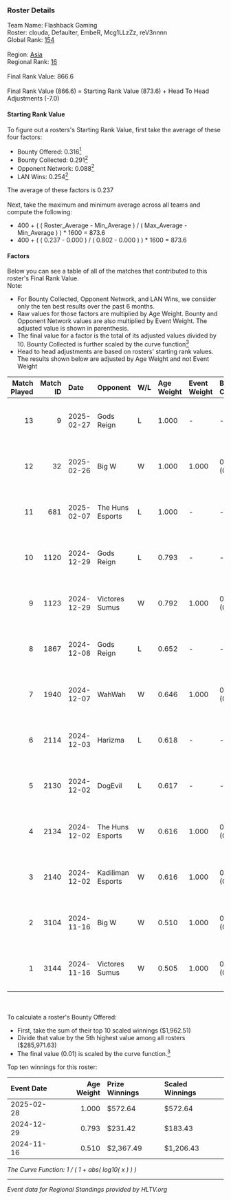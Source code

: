 ### Roster Details<br />
Team Name: Flashback Gaming<br />
Roster: clouda, Defaulter, EmbeR, Mcg1LLzZz, reV3nnnn<br />
Global Rank: [154](../../standings_global_2025_02_28.md)<br />
<br />
Region: [Asia]( ../../standings_asia_2025_02_28.md)<br />
Regional Rank: [16]( ../../standings_asia_2025_02_28.md)<br />
<br />
Final Rank Value:  866.6<br />
<br />
Final Rank Value (866.6) = Starting Rank Value (873.6) + Head To Head Adjustments (-7.0)<br />

#### Starting Rank Value<br />
To figure out a rosters's Starting Rank Value, first take the average of these four factors:<br />
- Bounty Offered: 0.316[<sup>1</sup>](#table2)
- Bounty Collected: 0.291[<sup>2</sup>](#table1)
- Opponent Network: 0.088[<sup>2</sup>](#table1)
- LAN Wins: 0.254[<sup>2</sup>](#table1)

The average of these factors is 0.237<br />
<br />
Next, take the maximum and minimum average across all teams and compute the following:<br />
- 400 + ( ( Roster_Average - Min_Average ) / ( Max_Average - Min_Average ) ) * 1600 = 873.6
- 400 + ( ( 0.237 - 0.000 ) / ( 0.802 - 0.000 ) ) * 1600 = 873.6


#### Factors<br />
Below you can see a table of all of the matches that contributed to this roster's Final Rank Value.<br />
Note:<br />

- For Bounty Collected, Opponent Network, and LAN Wins, we consider only the ten best results over the past 6 months.
- Raw values for those factors are multiplied by Age Weight. Bounty and Opponent Network values are also multiplied by Event Weight. The adjusted value is shown in parenthesis.
- The final value for a factor is the total of its adjusted values divided by 10. Bounty Collected is further scaled by the curve function[<sup>3</sup>](#curveFunction)
- Head to head adjustments are based on rosters' starting rank values. The results shown below are adjusted by Age Weight and not Event Weight
<span id="table1"></span><br />


| Match Played | Match ID | Date       | Opponent          | W/L | Age Weight | Event Weight | Bounty Collected | Opponent Network | LAN Wins  | H2H Adj. | Roster                                             |
| -: | -: | :- | :- | :- | :- | :- | :- | :- | :- | -: | :- |
|           13 |        9 | 2025-02-27 | Gods Reign        | L   | 1.000      | -            | -                | -                | -         |   -13.18 | clouda, Defaulter, EmbeR, Mcg1LLzZz, reV3nnnn      |
|           12 |       32 | 2025-02-26 | Big W             | W   | 1.000      | 1.000        | 0.006 (0.006)    | 0.078 (0.078)    | 1 (1.000) |     9.98 | clouda, Defaulter, EmbeR, Mcg1LLzZz, reV3nnnn      |
|           11 |      681 | 2025-02-07 | The Huns Esports  | L   | 1.000      | -            | -                | -                | -         |    -5.83 | clouda, Defaulter, EmbeR, Mcg1LLzZz, reV3nnnn      |
|           10 |     1120 | 2024-12-29 | Gods Reign        | L   | 0.793      | -            | -                | -                | -         |    -9.68 | clouda, DiceDealer, EmbeR, PokemoN, reV3nnnn       |
|            9 |     1123 | 2024-12-29 | Victores Sumus    | W   | 0.792      | 1.000        | 0.007 (0.006)    | 0.169 (0.134)    | 0 (0.000) |     6.59 | clouda, DiceDealer, EmbeR, PokemoN, reV3nnnn       |
|            8 |     1867 | 2024-12-08 | Gods Reign        | L   | 0.652      | -            | -                | -                | -         |    -8.61 | clouda, DiceDealer, EmbeR, Mcg1LLzZz, reV3nnnn     |
|            7 |     1940 | 2024-12-07 | WahWah            | W   | 0.646      | 1.000        | 0.000 (0.000)    | 0.000 (0.000)    | 0 (0.000) |     1.25 | clouda, DiceDealer, EmbeR, Mcg1LLzZz, reV3nnnn     |
|            6 |     2114 | 2024-12-03 | Harizma           | L   | 0.618      | -            | -                | -                | -         |    -8.18 | clouda, Defaulter, EmbeR, Mcg1LLzZz, reV3nnnn      |
|            5 |     2130 | 2024-12-02 | DogEvil           | L   | 0.617      | -            | -                | -                | -         |    -6.54 | clouda, Defaulter, EmbeR, Mcg1LLzZz, reV3nnnn      |
|            4 |     2134 | 2024-12-02 | The Huns Esports  | W   | 0.616      | 1.000        | 0.029 (0.018)    | 0.854 (0.526)    | 0 (0.000) |    15.97 | clouda, Defaulter, EmbeR, Mcg1LLzZz, reV3nnnn      |
|            3 |     2140 | 2024-12-02 | Kadiliman Esports | W   | 0.616      | 1.000        | 0.000 (0.000)    | 0.031 (0.019)    | 0 (0.000) |     1.18 | clouda, Defaulter, EmbeR, Mcg1LLzZz, reV3nnnn      |
|            2 |     3104 | 2024-11-16 | Big W             | W   | 0.510      | 1.000        | 0.006 (0.003)    | 0.078 (0.040)    | 1 (0.510) |     5.08 | clouda, Defaulter, DiceDealer, Mcg1LLzZz, reV3nnnn |
|            1 |     3144 | 2024-11-16 | Victores Sumus    | W   | 0.505      | 1.000        | 0.007 (0.004)    | 0.169 (0.085)    | 1 (0.505) |     4.92 | clouda, Defaulter, DiceDealer, Mcg1LLzZz, reV3nnnn |

<br />
<span id="table2"></span><br />
To calculate a roster's Bounty Offered:<br />

- First, take the sum of their top 10 scaled winnings ($1,962.51)
- Divide that value by the 5th highest value among all rosters ($285,971.63)
- The final value (0.01) is scaled by the curve function.[<sup>3</sup>](#curveFunction)

Top ten winnings for this roster:<br />

| Event Date | Age Weight | Prize Winnings | Scaled Winnings |
| :- | -: | :- | :- |
| 2025-02-28 |      1.000 | $572.64        | $572.64         |
| 2024-12-29 |      0.793 | $231.42        | $183.43         |
| 2024-11-16 |      0.510 | $2,367.49      | $1,206.43       |


<span id="curveFunction"></span>_The Curve Function: 1 / ( 1 + abs( log10( x ) ) )_<br />

---
_Event data for Regional Standings provided by HLTV.org_<br />
